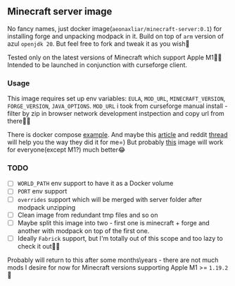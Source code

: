 ## Minecraft server image
No fancy names, just docker image(`aeonaxliar/minecraft-server:0.1`) for installing forge and unpacking modpack in it. Build on top of `arm` version of azul `openjdk 20`. But feel free to fork and tweak it as you wish🌚

Tested only on the latest versions of Minecraft which support Apple M1🤷‍♂️ Intended to be launched in conjunction with curseforge client.

### Usage
This image requires set up env variables: `EULA`, `MOD_URL`, `MINECRAFT_VERSION`, `FORGE_VERSION`, `JAVA_OPTIONS`. `MOD_URL` i took from curseforge manual install - filter by zip in browser network development instpection and copy url from there🤷‍♂️

There is docker compose [example](examples/docker-compose.yml). And maybe this [article](https://waylonwalker.com/modded-minecraft-in-docker/) and reddit [thread](https://www.reddit.com/r/feedthebeast/comments/hfr1zi/anyone_tried_running_a_modded_server_using_docker/) will help you the way they did it for me=) But probably [this](https://docker-minecraft-server.readthedocs.io/en/latest/mods-and-plugins/) image will work for everyone(except M1?) much better😂

### TODO
- [ ] `WORLD_PATH` env support to have it as a Docker volume
- [ ] `PORT` env support
- [ ] `overrides` support which will be merged with server folder after modpack unzipping
- [ ] Clean image from redundant tmp files and so on
- [ ] Maybe split this image into two - first one is minecraft + forge and another with modpack on top of the first one.
- [ ] Ideally `Fabrick` support, but I'm totally out of this scope and too lazy to check it out🤷‍♂️

Probably will return to this after some months\years - there are not much mods I desire for now for Minecraft versions supporting Apple M1 >= `1.19.2`🥲
